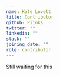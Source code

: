 ```yaml
---
name: Kate Lovett
title: Contributor
github: Piinks
twitter: ""
linkedin: ""
slack: ""
joining_date: ""
role: contributor
---
```


Still waiting for this
